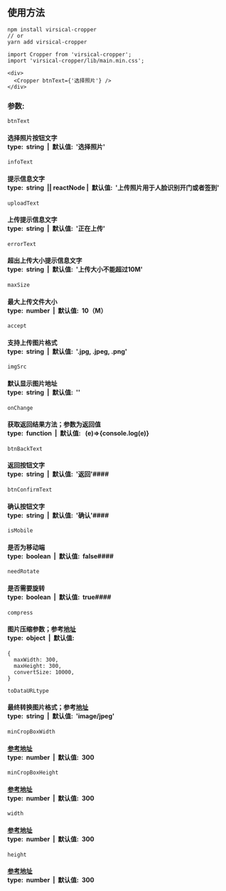## 使用方法 ##
```
npm install virsical-cropper
// or
yarn add virsical-cropper
```
```
import Cropper from 'virsical-cropper';
import 'virsical-cropper/lib/main.min.css';

<div>
  <Cropper btnText={'选择照片'} />
</div>

```

### 参数: ###

```
btnText
```
#### 选择照片按钮文字<br/>type:&nbsp;&nbsp;string&nbsp;&nbsp;|&nbsp;&nbsp;默认值:&nbsp;&nbsp;'选择照片' ####
```
infoText
```
#### 提示信息文字<br/>type:&nbsp;&nbsp;string&nbsp;&nbsp;|| reactNode |&nbsp;&nbsp;默认值:&nbsp;&nbsp;'上传照片用于人脸识别开门或者签到' ####
```
uploadText
```
#### 上传提示信息文字<br/>type:&nbsp;&nbsp;string&nbsp;&nbsp;|&nbsp;&nbsp;默认值:&nbsp;&nbsp;'正在上传' ####
```
errorText
```
#### 超出上传大小提示信息文字<br/>type:&nbsp;&nbsp;string&nbsp;&nbsp;|&nbsp;&nbsp;默认值:&nbsp;&nbsp;'上传大小不能超过10M' ####
```
maxSize
```
#### 最大上传文件大小<br/>type:&nbsp;&nbsp;number&nbsp;&nbsp;|&nbsp;&nbsp;默认值:&nbsp;&nbsp;10（M） ####
```
accept
```
#### 支持上传图片格式<br/>type:&nbsp;&nbsp;string&nbsp;&nbsp;|&nbsp;&nbsp;默认值:&nbsp;&nbsp;'.jpg, .jpeg, .png' ####
```
imgSrc
```
#### 默认显示图片地址<br/>type:&nbsp;&nbsp;string&nbsp;&nbsp;|&nbsp;&nbsp;默认值:&nbsp;&nbsp;'' ####
```
onChange
```
#### 获取返回结果方法；参数为返回值 <br/>type:&nbsp;&nbsp;function&nbsp;&nbsp;|&nbsp;&nbsp;默认值: &nbsp;&nbsp;(e)=>{console.log(e)} ####

```
btnBackText
```
#### 返回按钮文字<br/>type:&nbsp;&nbsp;string&nbsp;&nbsp;|&nbsp;&nbsp;默认值:&nbsp;&nbsp;'返回'####
```
btnConfirmText
```
#### 确认按钮文字<br/>type:&nbsp;&nbsp;string&nbsp;&nbsp;|&nbsp;&nbsp;默认值:&nbsp;&nbsp;'确认'####
```
isMobile
```
#### 是否为移动端<br/>type:&nbsp;&nbsp;boolean&nbsp;&nbsp;|&nbsp;&nbsp;默认值:&nbsp;&nbsp;false####
```
needRotate
```
#### 是否需要旋转<br/>type:&nbsp;&nbsp;boolean&nbsp;&nbsp;|&nbsp;&nbsp;默认值:&nbsp;&nbsp;true####
```
compress
```
#### 图片压缩参数；参考[地址](https://www.npmjs.com/package/image-compressor)<br/>type:&nbsp;&nbsp;object&nbsp;&nbsp;|&nbsp;&nbsp;默认值:&nbsp;&nbsp;
```
{
  maxWidth: 300,
  maxHeight: 300,
  convertSize: 10000,
}
  ```
   
```
toDataURLtype
```
#### 最终转换图片格式；参考[地址](https://blog.csdn.net/achejq/article/details/93240104)<br/>type:&nbsp;&nbsp;string&nbsp;&nbsp;|&nbsp;&nbsp;默认值:&nbsp;&nbsp;'image/jpeg' ####
```
minCropBoxWidth
```
#### [参考地址](https://blog.csdn.net/achejq/article/details/93240104)<br/>type:&nbsp;&nbsp;number&nbsp;&nbsp;|&nbsp;&nbsp;默认值:&nbsp;&nbsp;300 ####
```
minCropBoxHeight
```
#### [参考地址](https://blog.csdn.net/achejq/article/details/93240104)<br/>type:&nbsp;&nbsp;number&nbsp;&nbsp;|&nbsp;&nbsp;默认值:&nbsp;&nbsp;300 ####
```
width
```
#### [参考地址](https://blog.csdn.net/achejq/article/details/93240104)<br/>type:&nbsp;&nbsp;number&nbsp;&nbsp;|&nbsp;&nbsp;默认值:&nbsp;&nbsp;300 ####
```
height
```
#### [参考地址](https://blog.csdn.net/achejq/article/details/93240104)<br/>type:&nbsp;&nbsp;number&nbsp;&nbsp;|&nbsp;&nbsp;默认值:&nbsp;&nbsp;300 ####
